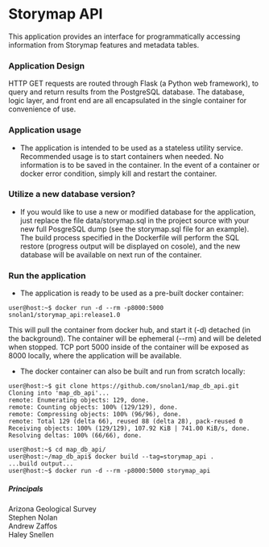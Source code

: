 # Storymap API

This application provides an interface for programmatically accessing
information from Storymap features and metadata tables.  

### Application Design
HTTP GET requests are routed through Flask (a Python web framework), to query and return results from the PostgreSQL database. The database, logic layer, and front end are all encapsulated in the single container for convenience of use.

### Application usage
- The application is intended to be used as a stateless utility service. Recommended usage is to start containers when needed. No information is to be saved in the container. In the event of a container or docker error condition, simply kill and restart the container. 

### Utilize a new database version?
- If you would like to use a new or modified database for the application, just replace the file data/storymap.sql in the project source with your new full PosgreSQL dump (see the storymap.sql file for an example). The build process specified in the Dockerfile will perform the SQL restore (progress output will be displayed on cosole), and the new database will be available on next run of the container.
  
  
### Run the application
- The application is ready to be used as a pre-built docker container:  

```console
user@host:~$ docker run -d --rm -p8000:5000 snolan1/storymap_api:release1.0
```  
This will pull the container from docker hub, and start it (-d) detached (in the background). The container will be ephemeral (--rm) and will be deleted when stopped. TCP port 5000 inside of the container will be exposed as 8000 locally, where the application will be available.

- The docker container can also be built and run from scratch locally:
```console
user@host:~$ git clone https://github.com/snolan1/map_db_api.git
Cloning into 'map_db_api'...
remote: Enumerating objects: 129, done.
remote: Counting objects: 100% (129/129), done.
remote: Compressing objects: 100% (96/96), done.
remote: Total 129 (delta 66), reused 88 (delta 28), pack-reused 0
Receiving objects: 100% (129/129), 107.92 KiB | 741.00 KiB/s, done.
Resolving deltas: 100% (66/66), done.

user@host:~$ cd map_db_api/
user@host:~/map_db_api$ docker build --tag=storymap_api .
...build output...
user@host:~$ docker run -d --rm -p8000:5000 storymap_api
```




##### Principals
Arizona Geological Survey  
Stephen Nolan  
Andrew Zaffos  
Haley Snellen  
